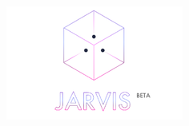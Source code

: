 <img src="readme-logo.png" alt="JARVIS Beta" style="display: block; margin-left: auto; margin-right: auto; width: 70%;">
